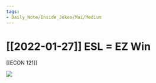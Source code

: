 ```yaml
---
tags:
- Daily_Note/Inside_Jokes/Mai/Medium
---
```


# [[2022-01-27]] ESL = EZ Win



[[ECON 121]]

![](https://i.imgur.com/rD4qzYV.png)